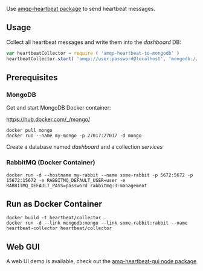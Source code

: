 Use [amqp-heartbeat package](https://www.npmjs.com/package/amqp-heartbeat) 
to send heartbeat messages. 

## Usage
Collect all heartbeat messages and write them into the _dashboard_ DB:

```javascript
var heartbeatCollector = require ( 'amqp-heartbeat-to-mongodb' )
heartbeatCollector.start( 'amqp://user:password@localhost', 'mongodb://localhost:27017/dashboard' )
```

## Prerequisites

### MongoDB

Get and start MongoDB Docker container:

https://hub.docker.com/_/mongo/

    docker pull mongo
    docker run --name my-mongo -p 27017:27017 -d mongo
 
Create a database named *dashboard* and a collection *services*
 
### RabbitMQ (Docker Container)

    docker run -d --hostname my-rabbit --name some-rabbit -p 5672:5672 -p 15672:15672 -e RABBITMQ_DEFAULT_USER=user -e RABBITMQ_DEFAULT_PASS=password rabbitmq:3-management
 
## Run as Docker Container 

    docker build -t heartbeat/collector .
    docker run -d --link mongodb:mongo --link some-rabbit:rabbit --name heartbeat-collector heartbeat/collector

## Web GUI

A web UI demo is available, check out the [amq-heartbeat-gui node package](https://www.npmjs.com/package/amq-heartbeat-gui) 